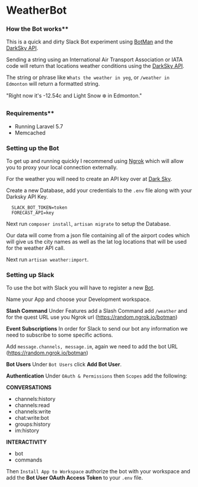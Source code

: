 # WeatherBot

### How the Bot works**

This is a quick and dirty Slack Bot experiment using [BotMan](https://botman.io/) and the [DarkSky API](https://darksky.net).

Sending a string using an International Air Transport Association or IATA code will return that locations weather conditions using the [DarkSky API](https://darksky.net).

The string or phrase like `Whats the weather in yeg`, or `/weather in Edmonton` will return a formatted string.

"Right now it's -12.54c and Light Snow ❄️ in Edmonton."

### Requirements**
* Running Laravel 5.7
* Memcached

### Setting up the Bot

To get up and running quickly I recommend using [Ngrok](https://ngrok.com/) which will allow you to proxy your local connection externally.

For the weather you will need to create an API key over at [Dark Sky](https://darksky.net/dev).
 
Create a new Database, add your credentials to the `.env` file along with your Darksky API Key.  

```
  SLACK_BOT_TOKEN=token
  FORECAST_API=key
```

Next run `composer install`, `artisan migrate` to setup the Database.

Our data will come from a json file containing all of the airport codes which will give us the city names as well as the lat log locations that will be used for the weather API call.

Next run `artisan weather:import`.

### Setting up Slack
 
To use the bot with Slack you will have to register a new [Bot](https://api.slack.com/apps/new).
 
Name your App and choose your Development workspace.
  
**Slash Command**
Under Features add a Slash Command add `/weather` and for the quest URL use you Ngrok url (https://random.ngrok.io/botman)

**Event Subscriptions**
In order for Slack to send our bot any information we need to subscribe to some specific actions.

Add `message.channels, message.im`, again we need to add the bot URL (https://random.ngrok.io/botman)

**Bot Users**
Under `Bot Users` click **Add Bot User**.

**Authentication**
Under `OAuth & Permissions` then `Scopes` add the following:

**CONVERSATIONS**
* channels:history
* channels:read
* channels:write
* chat:write:bot
* groups:history
* im:history

**INTERACTIVITY**
* bot
* commands

Then `Install App to Workspace` authorize the bot with your workspace and add the **Bot User OAuth Access Token** to your `.env` file.

